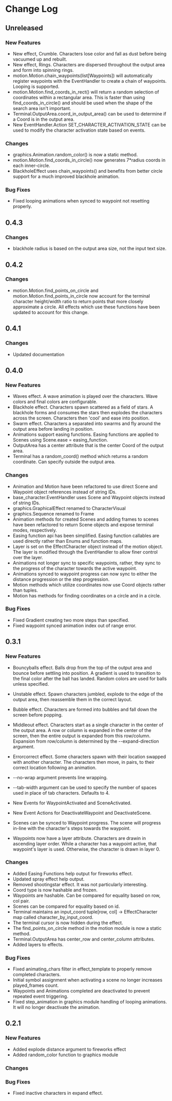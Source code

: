 # Change Log

## Unreleased

### New Features
 * New effect, Crumble. Characters lose color and fall as dust before being vacuumed up and rebuilt.
 * New effect, Rings. Characters are dispersed throughout the output area and form into spinning rings.
 * motion.Motion.chain_waypoints(list[Waypoints]) will automatically register waypoints with the EventHandler to create
   a chain of waypoints. Looping is supported.
 * motion.Motion.find_coords_in_rect() will return a random selection of coordinates within a rectangular area. This is faster than using
   find_coords_in_circle() and should be used when the shape of the search area isn't important.
 * Terminal.OutputArea.coord_in_output_area() can be used to determine if a Coord is in the output area.
 * New EventHandler.Action SET_CHARACTER_ACTIVATION_STATE can be used to modify the character activation state based on events.

### Changes
 * graphics.Animation.random_color() is now a static method.
 * motion.Motion.find_coords_in_circle() now generates 7*radius coords in each inner-circle.
 * BlackholeEffect uses chain_waypoints() and benefits from better circle support for a much improved blackhole animation.

### Bug Fixes
 * Fixed looping animations when synced to waypoint not resetting properly.


## 0.4.3

### Changes
 * blackhole radius is based on the output area size, not the input text size.

## 0.4.2

### Changes
 * motion.Motion.find_points_on_circle and motion.Motion.find_points_in_circle now account for the terminal character height/width ratio to
   return points that more closely approximate a circle. All effects which use these functions have been updated to account for this change.

## 0.4.1

### Changes
 * Updated documentation

## 0.4.0

### New Features
 * Waves effect. A wave animation is played over the characters. Wave colors and final colors are configurable.
 * Blackhole effect. Characters spawn scattered as a field of stars. A blackhole forms and consumes the stars then explodes the characters across
   the screen. Characters then 'cool' and ease into position.
 * Swarm effect. Characters a separated into swarms and fly around the output area before landing in position.
 * Animations support easing functions. Easing functions are applied to Scenes using Scene.ease = easing_function.
 * OutputArea has a center attribute that is the center Coord of the output area.
 * Terminal has a random_coord() method which returns a random coordinate. Can specify outside the output area.

### Changes
 * Animation and Motion have been refactored to use direct Scene and Waypoint object references instead of string IDs.
 * base_character.EventHandler uses Scene and Waypoint objects instead of string IDs.
 * graphics.GraphicalEffect renamed to CharacterVisual
 * graphics.Sequence renamed to Frame
 * Animation methods for created Scenes and adding frames to scenes have been refactored to return Scene objects and expose terminal modes, respectively.
 * Easing function api has been simplified. Easing function callables are used directly rather than Enums and function maps.
 * Layer is set on the EffectCharacter object instead of the motion object. The layer is modified through the EventHandler to allow finer control over the layer.
 * Animations not longer sync to specific waypoints, rather, they sync to the progress of the character towards the active waypoint.
 * Animations synced to waypoint progress can now sync to either the distance progression or the step progression.
 * Motion methods which utilize coordinates now use Coord objects rather than tuples.
 * Motion has methods for finding coordinates on a circle and in a circle.

### Bug Fixes
 * Fixed Gradient creating two more steps than specified.
 * Fixed waypoint synced animation index out of range error.

## 0.3.1

### New Features
* Bouncyballs effect. Balls drop from the top of the output area and bounce before
  settling into position. A gradient is used to transition to the final color after the
  ball has landed. Random colors are used for balls unless specified.

* Unstable effect. Spawn characters jumbled, explode to the edge of the output area, 
  then reassemble them in the correct layout.

* Bubble effect. Characters are formed into bubbles and fall down the screen before popping.

* Middleout effect. Characters start as a single character in the center of the output area. A row or column
  is expanded in the center of the screen, then the entire output is expanded from this row/column. Expansion
  from row/column is determined by the --expand-direction argument.

* Errorcorrect effect. Some characters spawn with their location swapped with another character. The characters
  then move, in pairs, to their correct location following an animation.

* --no-wrap argument prevents line wrapping.

* --tab-width argument can be used to specify the number of spaces used in place of tab characters. Defaults to 4.

* New Events for WaypointActivated and SceneActivated.

* New Event Actions for DeactivateWaypoint and DeactivateScene.

* Scenes can be synced to Waypoint progress. The scene will progress in-line with the character's steps towards
  the waypoint.

* Waypoints now have a layer attribute. Characters are drawin in ascending layer order. While a character has 
  a waypoint active, that waypoint's layer is used. Otherwise, the character is drawn in layer 0.

### Changes
* Added Easing Functions help output for fireworks effect.
* Updated spray effect help output.
* Removed shootingstar effect. It was not particularly interesting.
* Coord type is now hashable and frozen.
* Waypoints are hashable. Can be compared for equality based on row, col pair.
* Scenes can be compared for equality based on id.
* Terminal maintains an input_coord tuple[row, col] -> EffectCharacter map called character_by_input_coord.
* The terminal cursor is now hidden during the effect.
* The find_points_on_circle method in the motion module is now a static method.
* Terminal.OutputArea has center_row and center_column attributes.
* Added layers to effects.

### Bug Fixes
* Fixed animating_chars filter in effect_template to properly remove completed characters.
* Initial symbol assignment when activating a scene no longer increases played_frames count.
* Waypoints and Animations completed are deactivated to prevent repeated event triggering.
* Fixed step_animation in graphics module handling of looping animations. It will no longer deactivate the animation.

## 0.2.1

### New Features
* Added explode distance argument to fireworks effect
* Added random_color function to graphics module
### Changes

### Bug Fixes
* Fixed inactive characters in expand effect.